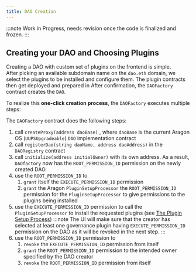 ```yaml
---
title: DAO Creation
---
```


:::note
Work in Progress, needs revision once the code is finalized and frozen.
:::

## Creating your DAO and Choosing Plugins

Creating a DAO with custom set of plugins on the frontend is simple.  
After picking an available subdomain name on the `dao.eth` domain, we select the plugins to be installed and configure them. The plugin contracts then get deployed and prepared in
After confirmation, the `DAOFactory` contract creates the `DAO`.

To realize this **one-click creation process**, the `DAOFactory` executes multiple steps:

The `DAOFactory` contract does the following steps:

1. call `createProxy(address daoBase)` , where `daoBase` is the current Aragon OS (`UUPSUpgradeable`) `DAO` implementation contract
2. call `registerDao(string daoName, address daoAddress)` in the `DAORegistry` contract
3. call `initialize(address initialOwner)` with its own address. As a result, `DAOfactory` now has the `ROOT_PERMISSION_ID` permission on the newly created DAO.
4. use the `ROOT_PERMISSION_ID` to
   1. `grant` itself the `EXECUTE_PERMISSION_ID` permission
   2. `grant` the Aragon `PluginSetupProcessor` the `ROOT_PERMISSION_ID` permission for the `PluginSetupProcessor` to give permissions to the plugins being installed
5. use the `EXECUTE_PERMISSION_ID` permission to call the `PluginSetupProcessor` to install the requested plugins (see [The Plugin Setup Process](../02-the-dao-framework/02-plugin-marketplace/04-plugin-setup.md))
   :::note
   The UI will make sure that the creator has selected at least one governance plugin having `EXECUTE_PERMISSION_ID` permission on the DAO as it will be revoked in the next step.
   :::
6. use the `ROOT_PERMISSION_ID` permission to
   1. `revoke` the `EXECUTE_PERMISSION_ID` permission from itself
   2. `grant` the `ROOT_PERMISSION_ID` permission to the intended owner specified by the DAO creator
   3. `revoke` the `ROOT_PERMISSION_ID` permission from itself
